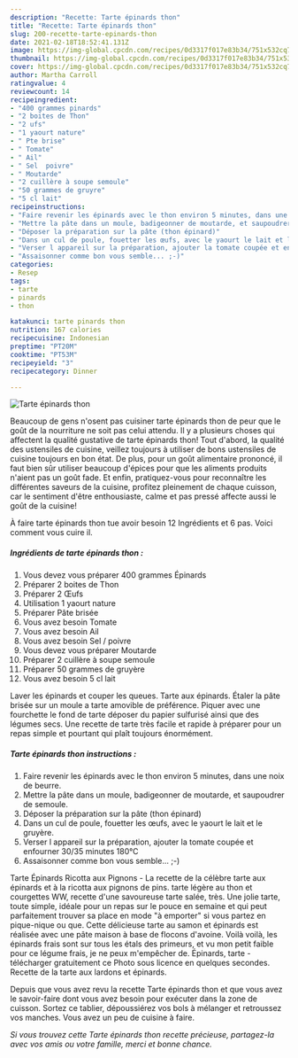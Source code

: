```yaml
---
description: "Recette: Tarte épinards thon"
title: "Recette: Tarte épinards thon"
slug: 200-recette-tarte-epinards-thon
date: 2021-02-18T18:52:41.131Z
image: https://img-global.cpcdn.com/recipes/0d3317f017e83b34/751x532cq70/tarte-epinards-thon-photo-principale-de-la-recette.jpg
thumbnail: https://img-global.cpcdn.com/recipes/0d3317f017e83b34/751x532cq70/tarte-epinards-thon-photo-principale-de-la-recette.jpg
cover: https://img-global.cpcdn.com/recipes/0d3317f017e83b34/751x532cq70/tarte-epinards-thon-photo-principale-de-la-recette.jpg
author: Martha Carroll
ratingvalue: 4
reviewcount: 14
recipeingredient:
- "400 grammes pinards"
- "2 boites de Thon"
- "2 ufs"
- "1 yaourt nature"
- " Pte brise"
- " Tomate"
- " Ail"
- " Sel  poivre"
- " Moutarde"
- "2 cuillère à soupe semoule"
- "50 grammes de gruyre"
- "5 cl lait"
recipeinstructions:
- "Faire revenir les épinards avec le thon environ 5 minutes, dans une noix de beurre."
- "Mettre la pâte dans un moule, badigeonner de moutarde, et saupoudrer de semoule."
- "Déposer la préparation sur la pâte (thon épinard)"
- "Dans un cul de poule, fouetter les œufs, avec le yaourt le lait et le gruyère."
- "Verser l appareil sur la préparation, ajouter la tomate coupée et enfourner 30/35 minutes 180°C"
- "Assaisonner comme bon vous semble... ;-)"
categories:
- Resep
tags:
- tarte
- pinards
- thon

katakunci: tarte pinards thon 
nutrition: 167 calories
recipecuisine: Indonesian
preptime: "PT20M"
cooktime: "PT53M"
recipeyield: "3"
recipecategory: Dinner

---
```



![Tarte épinards thon](https://img-global.cpcdn.com/recipes/0d3317f017e83b34/751x532cq70/tarte-epinards-thon-photo-principale-de-la-recette.jpg)

Beaucoup de gens n'osent pas cuisiner tarte épinards thon de peur que le goût de la nourriture ne soit pas celui attendu. Il y a plusieurs choses qui affectent la qualité gustative de tarte épinards thon! Tout d'abord, la qualité des ustensiles de cuisine, veillez toujours à utiliser de bons ustensiles de cuisine toujours en bon état. De plus, pour un goût alimentaire prononcé, il faut bien sûr utiliser beaucoup d'épices pour que les aliments produits n'aient pas un goût fade. Et enfin, pratiquez-vous pour reconnaître les différentes saveurs de la cuisine, profitez pleinement de chaque cuisson, car le sentiment d'être enthousiaste, calme et pas pressé affecte aussi le goût de la cuisine!

<!--inarticleads1-->

À faire tarte épinards thon tue avoir besoin 12 Ingrédients et 6 pas. Voici comment vous cuire il.

##### Ingrédients de tarte épinards thon :

1. Vous devez vous préparer 400 grammes Épinards
1. Préparer 2 boites de Thon
1. Préparer 2 Œufs
1. Utilisation 1 yaourt nature
1. Préparer  Pâte brisée
1. Vous avez besoin  Tomate
1. Vous avez besoin  Ail
1. Vous avez besoin  Sel / poivre
1. Vous devez vous préparer  Moutarde
1. Préparer 2 cuillère à soupe semoule
1. Préparer 50 grammes de gruyère
1. Vous avez besoin 5 cl lait


Laver les épinards et couper les queues. Tarte aux épinards. Étaler la pâte brisée sur un moule a tarte amovible de préférence. Piquer avec une fourchette le fond de tarte déposer du papier sulfurisé ainsi que des légumes secs. Une recette de tarte très facile et rapide à préparer pour un repas simple et pourtant qui plaît toujours énormément. 

<!--inarticleads2-->

##### Tarte épinards thon instructions :

1. Faire revenir les épinards avec le thon environ 5 minutes, dans une noix de beurre.
1. Mettre la pâte dans un moule, badigeonner de moutarde, et saupoudrer de semoule.
1. Déposer la préparation sur la pâte (thon épinard)
1. Dans un cul de poule, fouetter les œufs, avec le yaourt le lait et le gruyère.
1. Verser l appareil sur la préparation, ajouter la tomate coupée et enfourner 30/35 minutes 180°C
1. Assaisonner comme bon vous semble... ;-)


Tarte Épinards Ricotta aux Pignons - La recette de la célèbre tarte aux épinards et à la ricotta aux pignons de pins. tarte légère au thon et courgettes WW, recette d&#39;une savoureuse tarte salée, très. Une jolie tarte, toute simple, idéale pour un repas sur le pouce en semaine et qui peut parfaitement trouver sa place en mode &#34;à emporter&#34; si vous partez en pique-nique ou que. Cette délicieuse tarte au samon et épinards est réalisée avec une pâte maison à base de flocons d&#39;avoine. Voilà voilà, les épinards frais sont sur tous les étals des primeurs, et vu mon petit faible pour ce légume frais, je ne peux m&#39;empêcher de. Épinards, tarte - télécharger gratuitement ce Photo sous licence en quelques secondes. Recette de la tarte aux lardons et épinards. 

<!--inarticleads1-->

<p>
Depuis que vous avez revu la recette Tarte épinards thon et que vous avez le savoir-faire dont vous avez besoin pour exécuter dans la zone de cuisson. Sortez ce tablier, dépoussiérez vos bols à mélanger et retroussez vos manches. Vous avez un peu de cuisine à faire.
</p>

<p>
<i>Si vous trouvez cette Tarte épinards thon recette précieuse, partagez-la avec vos amis ou votre famille, merci et bonne chance.</i>
</p>
